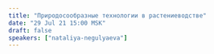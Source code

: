 ```yaml
---
title: "Природосообразные технологии в растениеводстве"
date: "29 Jul 21 15:00 MSK"
draft: false
speakers: ["nataliya-negulyaeva"]
---
```

